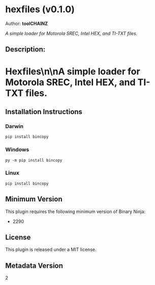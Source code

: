 # hexfiles (v0.1.0)
Author: **toolCHAINZ**

_A simple loader for Motorola SREC, Intel HEX, and TI-TXT files._

## Description:

# Hexfiles\n\nA simple loader for Motorola SREC, Intel HEX, and TI-TXT files.


## Installation Instructions

### Darwin

`pip install bincopy`

### Windows

`py -m pip install bincopy`

### Linux

`pip install bincopy`

## Minimum Version

This plugin requires the following minimum version of Binary Ninja:

* 2290


## License

This plugin is released under a MIT license.
## Metadata Version

2
